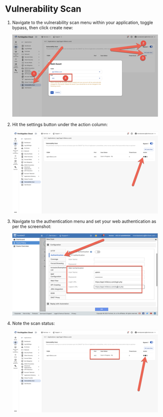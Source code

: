 # Vulnerability Scan

1. Navigate to the vulnerability scan menu within your application, toggle bypass, then click create new:

    ![vulnerability-scan-1.png](vulnerability-scan-1.png)

2. Hit the settings button under the action column:

    ![vulnerability-scan-2.png](vulnerability-scan-2.png)

3. Navigate to the authentication menu and set your web authentication as per the screenshot:

    ![vulnerability-scan-3.png](vulnerability-scan-3.png)

4. Note the scan status:

    ![vulnerability-scan-4.png](vulnerability-scan-4.png)
